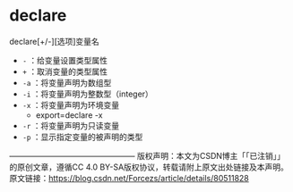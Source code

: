 # declare


declare[+/-][选项]变量名
* `-` ：给变量设置类型属性
* `+` ：取消变量的类型属性
* `-a` ：将变量声明为数组型
* `-i` ：将变量声明为整数型（integer）
* `-x` ：将变量声明为环境变量
  * export=declare -x
* `-r` ：将变量声明为只读变量
* `-p` ：显示指定变量的被声明的类型




————————————————
版权声明：本文为CSDN博主「「已注销」」的原创文章，遵循CC 4.0 BY-SA版权协议，转载请附上原文出处链接及本声明。
原文链接：https://blog.csdn.net/Forcezs/article/details/80511828
